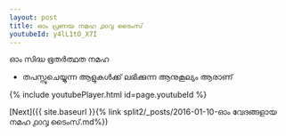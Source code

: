 ```yaml
---
layout: post
title: ഓം പ്രണയ നമഹ ൧൦൮ ടൈംസ്
youtubeId: y4lL1tO_X7I
---
```

 
 
 ഓം സിദ്ധ ഭൂതർത്ഥത നമഹ 
 
 -  തപസ്സുചെയ്യുന്ന ആളുകൾക്ക് ലഭിക്കുന്ന ആനുകൂല്യം ആരാണ് 
 
  
 
  
 
 
 
 
 
 


{% include youtubePlayer.html id=page.youtubeId %}
 
[Next]({{ site.baseurl }}{% link  split2/_posts/2016-01-10-ഓം വേദങ്ങളായ നമഹ ൧൦൮ ടൈംസ്.md%})
 
